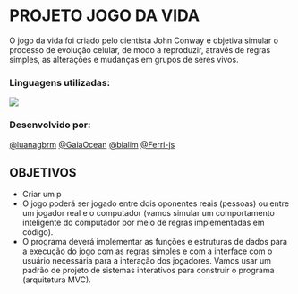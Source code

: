 # PROJETO JOGO DA VIDA

O jogo da vida foi criado pelo cientista John Conway e objetiva simular o processo de evolução celular, de modo a reproduzir, através de regras simples, as alterações e mudanças em grupos de seres vivos.

### Linguagens utilizadas:
<img src = "https://img.shields.io/badge/C-248a3f?style=for-the-badge&logo=c&logoColor=white" />

### Desenvolvido por:
[@luanagbrm](https://github.com/luanagbrm) [@GaiaOcean](https://github.com/GaiaOcean) [@bialim](https://github.com/bialim) [@Ferri-js](https://github.com/Ferri-js) 

## OBJETIVOS
- Criar um p
- O jogo poderá ser jogado entre dois oponentes reais (pessoas) ou entre um jogador real e o computador (vamos simular um comportamento inteligente do computador por meio de regras implementadas em código).
- O programa deverá implementar as funções e estruturas de dados para a execução do jogo com as regras simples e com a interface com o usuário necessária para a interação dos jogadores. Vamos usar um padrão de projeto de sistemas interativos para construir o programa (arquitetura MVC).



